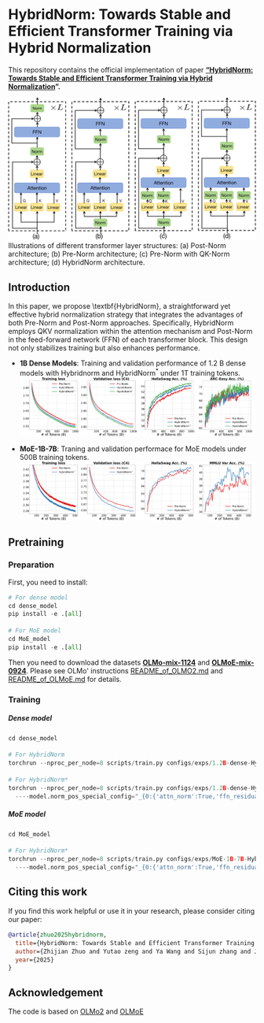 # HybridNorm: Towards Stable and Efficient Transformer Training via Hybrid Normalization

This repository contains the official implementation of paper **[“HybridNorm: Towards Stable and Efficient Transformer Training via Hybrid Normalization]()”.**


![Framework](./assets/norm.png)
Illustrations of different transformer layer structures: (a) Post-Norm architecture; (b) Pre-Norm architecture; (c) Pre-Norm with QK-Norm architecture; (d) HybridNorm architecture.


## Introduction
In this paper, we propose \textbf{HybridNorm}, a straightforward yet effective hybrid normalization strategy that integrates the advantages of both Pre-Norm and Post-Norm approaches. Specifically, HybridNorm employs QKV normalization within the attention mechanism and Post-Norm in the feed-forward network (FFN) of each transformer block. This design not only stabilizes training but also enhances performance.


- **1B Dense Models**: Training and validation performance of 1.2 B dense models with Hybridnorm and HybridNorm$^*$ under 1T training tokens.
![Dynamics of 1B dense model](./assets/OLMo2_1B_train_dynamics.png)

- **MoE-1B-7B**: Traning and validation performace for MoE models under 500B training tokens.
![Dynamics of MoE model](./assets/OLMoE_1B7B_train_dynamics.svg)



## Pretraining

### Preparation
First, you need to install:

```python
# For dense model
cd dense_model
pip install -e .[all]

# For MoE model
cd MoE_model
pip install -e .[all]
```

Then you need to download the datasets [**OLMo-mix-1124**](https://huggingface.co/datasets/allenai/olmo-mix-1124) and [**OLMoE-mix-0924**](https://huggingface.co/datasets/allenai/OLMoE-mix-0924). Please see OLMo' instructions [README_of_OLMO2.md](./dense_model/README_of_OLMO2.md) and [README_of_OLMoE.md](./MoE_model/README_of_OLMoE.md) for details.



### Training
##### Dense model

```python
cd dense_model

# For HybridNorm
torchrun --nproc_per_node=8 scripts/train.py configs/exps/1.2B-dense-HybriedNorm.yaml 

# For HybridNorm*
torchrun --nproc_per_node=8 scripts/train.py configs/exps/1.2B-dense-HybriedNorm.yaml \
  ----model.norm_pos_special_config="_{0:{'attn_norm':True,'ffn_residual':False}}_" 

```
##### MoE model
```python
cd MoE_model

# For HybridNorm*
torchrun --nproc_per_node=8 scripts/train.py configs/exps/MoE-1B-7B-HybridNorm.yaml \
  ----model.norm_pos_special_config="_{0:{'attn_norm':True,'ffn_residual':False}}_" 
```


## Citing this work
If you find this work helpful or use it in your research, please consider citing our paper:
```bibtex
@article{zhuo2025hybridnorm,
  title={HybridNorm: Towards Stable and Efficient Transformer Training via Hybrid Normalization},
  author={Zhijian Zhuo and Yutao zeng and Ya Wang and Sijun zhang and Jian Yang and Xiaoqing Li and Xun Zhou and Jinwen Ma},
  year={2025}
}
```

## Acknowledgement
The code is based on [OLMo2](https://github.com/alibaba/Pai-Megatron-Patch) and [OLMoE](https://github.com/allenai/OLMoE)

